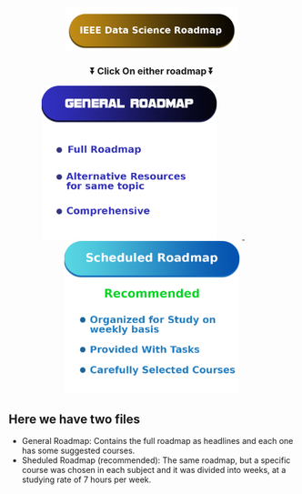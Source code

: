 <p align="center">
    <img src="Assets/ieee data science roadmap.png" width="60%">
</p>



<h3 align="center">  ⏬ Click On either roadmap ⏬ </h3>
<p align="center">
    <a href="https://github.com/Ahmed-Hereiz/Data-Science-Roadmap-IEEE-2024/blob/main/General%20Roadmap.md">
        <img src="Assets/genereal roadmap.png" style="width: 22em; margin-right:9%">
    </a>
    &nbsp;&nbsp;&nbsp;&nbsp;&nbsp;&nbsp;&nbsp;&nbsp;
    <a href="https://github.com/Ahmed-Hereiz/Data-Science-Roadmap-IEEE-2024/blob/main/Roadmap%20Into%20Weeks.md">
        <img src="Assets/Scheduled roadmap.png" style="width:22em;" >
    </a>
</p>

## Here we have two files

- General Roadmap: Contains the full roadmap as headlines and each one has some suggested courses. <br>
- Sheduled Roadmap (recommended): The same roadmap, but a specific course was chosen in each subject and it was divided into weeks, at a studying rate of 7 hours per week.
  <br>
